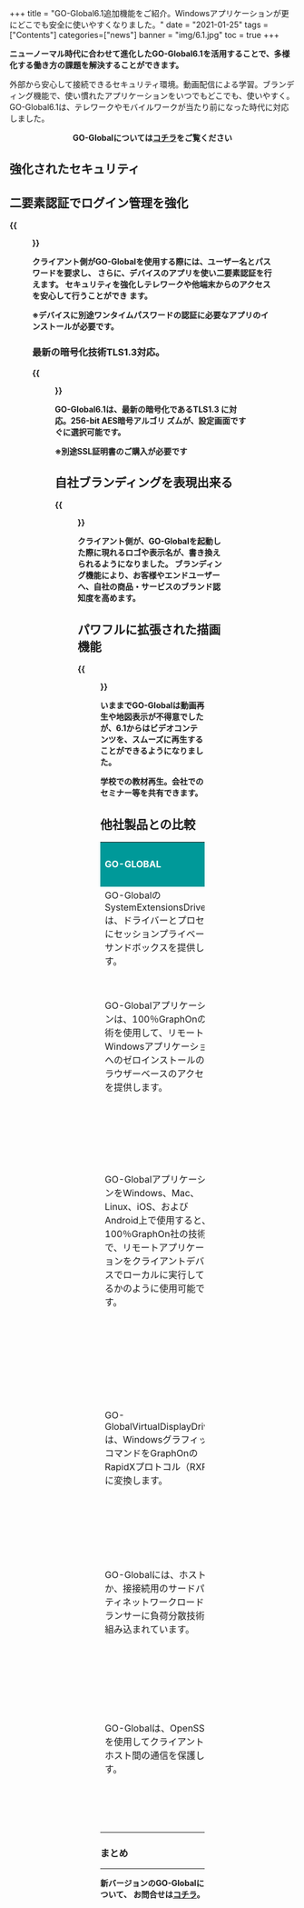 +++
title = "GO-Global6.1追加機能をご紹介。Windowsアプリケーションが更にどこでも安全に使いやすくなりました。"
date = "2021-01-25"
tags = ["Contents"]
categories=["news"]
banner = "img/6.1.jpg"
toc = true
+++

<b>ニューノーマル時代に合わせて進化したGO-Global6.1を活用することで、多様化する働き方の課題を解決することができます。</b>
<br>

外部から安心して接続できるセキュリティ環境。動画配信による学習。ブランディング機能で、使い慣れたアプリケーションをいつでもどこでも、使いやすく。GO-Global6.1は、テレワークやモバイルワークが当たり前になった時代に対応しました。


<center><b><font color="red"><i class="fas fa-arrow-circle-right"></i></font> GO-Globalについては<a href="https://go-global.kitasp.com/go-global/" target="_blank">コチラ</A>をご覧ください<b></center>



<!--more-->

## 強化されたセキュリティ




## 二要素認証でログイン管理を強化




{{<figure src="/img/content/6-02.jpg" width="100%">}}</a>



クライアント側がGO-Globalを使用する際には、ユーザー名とパスワードを要求し、
さらに、デバイスのアプリを使い二要素認証を行えます。
セキュリティを強化しテレワークや他端末からのアクセスを安心して行うことができ
ます。

※デバイスに別途ワンタイムパスワードの認証に必要なアプリのインストールが必要です。




### 最新の暗号化技術TLS1.3対応。

{{<figure src="/img/content/6-01.jpg" width="100%">}}</a>



GO-Global6.1は、最新の暗号化であるTLS1.3 に対応。256-bit AES暗号アルゴリ
ズムが、設定画面ですぐに選択可能です。


※別途SSL証明書のご購入が必要です


## 自社ブランディングを表現出来る


{{<figure src="/img/content/6-04.jpg" width="100%">}}</a>

クライアント側が、GO-Globalを起動した際に現れるロゴや表示名が、書き換えられるようになりました。
ブランディング機能により、お客様やエンドユーザーへ、自社の商品・サービスのブランド認知度を高めます。　




## パワフルに拡張された描画機能

{{<figure src="/img/content/6-05.jpg" width="100%">}}</a>

いままでGO-Globalは動画再生や地図表示が不得意でしたが、6.1からはビデオコンテンツを、スムーズに再生することができるようになりました。

学校での教材再生。会社でのセミナー等を共有できます。


## 他社製品との比較




<table class="terework">
<tr style="background">

  <td width="33%" style="background-color: #009999;"><b><font color=white>GO-GLOBAL</font></b></td>
  <td width="33%" style="background-color: #009999;"><b><font color=white>Microsoft RDS</font></b></td>
  <td width="33%" style="background-color: #009999;"><b><font color=white>RDS技術を使った他社製品</font></b></td>


</tr>
<tr>
  <td>GO-GlobalのSystemExtensionsDriverは、ドライバーとプロセスにセッションプライベートサンドボックスを提供します。</td>
  <td>Windowsカーネル（別名WinStations）のマルチセッション機能。</td>
  <td>Microsoftのマルチセッションカーネルを使用します。</td>

</tr>
<tr>
  <td>GO-Globalアプリケーションは、100％GraphOnの技術を使用して、リモートWindowsアプリケーションへのゼロインストールのブラウザーベースのアクセスを提供します。</td>
  <td>Web用リモートデスクトップクライアントは、Windowsデスクトップおよびアプリケーションへのリモートアクセスを提供します。</td>
  <td>Webクライアントは、主にMicrosoftのリモートデスクトッププロトコル（RDP）を使用します。</td>

</tr>
<tr>

  <td>GO-GlobalアプリケーションをWindows、Mac、Linux、iOS、およびAndroid上で使用すると、100％GraphOn社の技術で、リモートアプリケーションをクライアントデバイスでローカルに実行しているかのように使用可能です。</td>
  <td>エンドポイントデバイス用のリモートデスクトップ（RD）クライアントは、Windowsデスクトップおよびアプリケーションへのリモートアクセスを提供します。一部はオープンソースまたはサードパーティです。</td>
  <td>MicrosoftまたはサードパーティのクライアントをMicrosoftのリモートデスクトッププロトコル用に拡張またはWrapperを使用します。</td>
</tr>
<tr>
  <td>GO-GlobalVirtualDisplayDriverは、WindowsグラフィックコマンドをGraphOnのRapidXプロトコル（RXP）に変換します。</td>
  <td>リモートデスクトッププロトコルディスプレイドライバは、WindowsグラフィックコマンドをMicrosoftのリモートデスクトッププロトコルに変換します。</td>
  <td>Microsoftのディスプレイドライバとプロトコルを使用します。</td>

</tr>
<tr>
  <td>GO-Globalには、ホストか、接接続用のサードパーティネットワークロードバランサーに負荷分散技術が組み込まれています。</td>
  <td>リモートデスクトップ接続ブローカーは、Microsoftホスト間の接続の負荷分散を提供します。</td>
  <td>リモートデスクトップ接続ブローカーを独自の負荷分散機能に置き換えます。</td>

</tr>
<tr>
  <td>GO-Globalは、OpenSSLを使用してクライアントとホスト間の通信を保護します。</td>
  <td>リモートデスクトップゲートウェイは、SSL / TLSを介してRDPをトンネリングすることにより、RDクライアントに安全なインターネット接続を提供します。</td>
  <td>リモート デスクトップ接続ブローカーを独自の負荷分散機能に置き換えます。</td>

</tr>


</table>








### まとめ
***


新バージョンのGO-Globalについて、
お問合せは<a href="https://www.kitasp.com/contact/" target="_blank">コチラ</A>。






